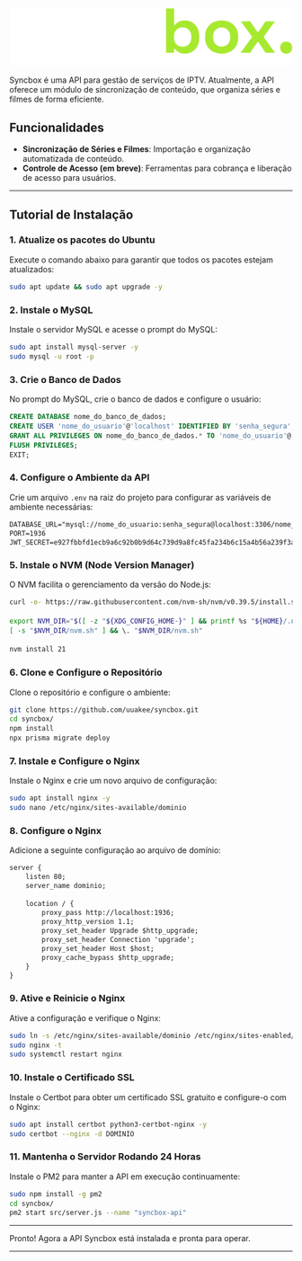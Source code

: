 <p align="center">
    <img src="src/assets/logo.svg" alt="Syncbox Logo">
</p>

Syncbox é uma API para gestão de serviços de IPTV. Atualmente, a API oferece um módulo de sincronização de conteúdo, que organiza séries e filmes de forma eficiente.

## Funcionalidades

- **Sincronização de Séries e Filmes**: Importação e organização automatizada de conteúdo.
- **Controle de Acesso (em breve)**: Ferramentas para cobrança e liberação de acesso para usuários.

---

## Tutorial de Instalação

### 1. Atualize os pacotes do Ubuntu

Execute o comando abaixo para garantir que todos os pacotes estejam atualizados:

```bash
sudo apt update && sudo apt upgrade -y
```

### 2. Instale o MySQL

Instale o servidor MySQL e acesse o prompt do MySQL:

```bash
sudo apt install mysql-server -y
sudo mysql -u root -p
```

### 3. Crie o Banco de Dados

No prompt do MySQL, crie o banco de dados e configure o usuário:

```sql
CREATE DATABASE nome_do_banco_de_dados;
CREATE USER 'nome_do_usuario'@'localhost' IDENTIFIED BY 'senha_segura';
GRANT ALL PRIVILEGES ON nome_do_banco_de_dados.* TO 'nome_do_usuario'@'localhost';
FLUSH PRIVILEGES;
EXIT;
```

### 4. Configure o Ambiente da API

Crie um arquivo `.env` na raiz do projeto para configurar as variáveis de ambiente necessárias:

```dotenv
DATABASE_URL="mysql://nome_do_usuario:senha_segura@localhost:3306/nome_do_banco_de_dados"
PORT=1936
JWT_SECRET=e927fbbfd1ecb9a6c92b0b9d64c739d9a8fc45fa234b6c15a4b56a239f3ac2c4c7a9f79ddf5c6e1c5675bc83c4b4e23c9d9b2c8b4d8dfd9a8fd8f8e3b0b6a4c5
```

### 5. Instale o NVM (Node Version Manager)

O NVM facilita o gerenciamento da versão do Node.js:

```bash
curl -o- https://raw.githubusercontent.com/nvm-sh/nvm/v0.39.5/install.sh | bash

export NVM_DIR="$([ -z "${XDG_CONFIG_HOME-}" ] && printf %s "${HOME}/.nvm" || printf %s "${XDG_CONFIG_HOME}/nvm")"
[ -s "$NVM_DIR/nvm.sh" ] && \. "$NVM_DIR/nvm.sh"

nvm install 21
```

### 6. Clone e Configure o Repositório

Clone o repositório e configure o ambiente:

```bash
git clone https://github.com/uuakee/syncbox.git
cd syncbox/
npm install
npx prisma migrate deploy
```

### 7. Instale e Configure o Nginx

Instale o Nginx e crie um novo arquivo de configuração:

```bash
sudo apt install nginx -y
sudo nano /etc/nginx/sites-available/dominio
```

### 8. Configure o Nginx

Adicione a seguinte configuração ao arquivo de domínio:

```nginx
server {
    listen 80;
    server_name dominio;

    location / {
        proxy_pass http://localhost:1936;
        proxy_http_version 1.1;
        proxy_set_header Upgrade $http_upgrade;
        proxy_set_header Connection 'upgrade';
        proxy_set_header Host $host;
        proxy_cache_bypass $http_upgrade;
    }
}
```

### 9. Ative e Reinicie o Nginx

Ative a configuração e verifique o Nginx:

```bash
sudo ln -s /etc/nginx/sites-available/dominio /etc/nginx/sites-enabled/
sudo nginx -t
sudo systemctl restart nginx
```

### 10. Instale o Certificado SSL

Instale o Certbot para obter um certificado SSL gratuito e configure-o com o Nginx:

```bash
sudo apt install certbot python3-certbot-nginx -y
sudo certbot --nginx -d DOMINIO
```

### 11. Mantenha o Servidor Rodando 24 Horas

Instale o PM2 para manter a API em execução continuamente:

```bash
sudo npm install -g pm2
cd syncbox/
pm2 start src/server.js --name "syncbox-api"
```

---

Pronto! Agora a API Syncbox está instalada e pronta para operar.

---
